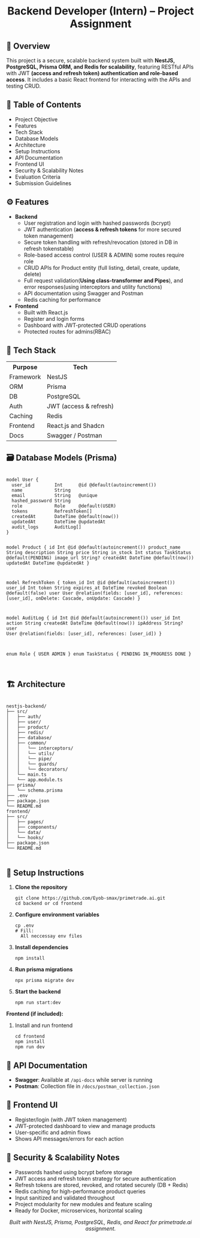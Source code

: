<h1 align="center">Backend Developer (Intern) – Project Assignment</h1>

<h2>🚀 Overview</h2>
<p>
  This project is a secure, scalable backend system built with <b>NestJS, PostgreSQL, Prisma ORM, and Redis for scalability</b>, featuring RESTful APIs with JWT <b>(access and refresh token) authentication and role-based access</b>. It includes a basic React frontend for interacting with the APIs and testing CRUD.
</p>

<h2>🧩 Table of Contents</h2>
<ul>
  <li>Project Objective</li>
  <li>Features</li>
  <li>Tech Stack</li>
  <li>Database Models</li>
  <li>Architecture</li>
  <li>Setup Instructions</li>
  <li>API Documentation</li>
  <li>Frontend UI</li>
  <li>Security & Scalability Notes</li>
  <li>Evaluation Criteria</li>
  <li>Submission Guidelines</li>
</ul>

<h2>⚙️ Features</h2>
<ul>
  <li><b>Backend</b>
    <ul>
      <li>User registration and login with hashed passwords (bcrypt)</li>
      <li>JWT authentication (<b>access & refresh tokens</b> for more secured token management)</li>
      <li>Secure token handling with refresh/revocation (stored in DB in refresh tokenstable)</li>
      <li>Role-based access control (USER & ADMIN) some routes require role</li>
      <li>CRUD APIs for Product entity (full listing, detail, create, update, delete)</li>
      <li>Full request validation(<b>Using class-transformer and Pipes</b>), and error responses(using interceptors and utility functions)</li>
      <li>API documentation using Swagger and Postman</li>
      <li>Redis caching for performance</li>
    </ul>
  </li>
  <li><b>Frontend</b>
    <ul>
      <li>Built with React.js</li>
      <li>Register and login forms</li>
      <li>Dashboard with JWT-protected CRUD operations</li>
      <li>Protected routes for admins(RBAC)</li>
    </ul>
  </li>
</ul>

<h2>🧱 Tech Stack</h2>
<table>
  <tr><th>Purpose</th><th>Tech</th></tr>
  <tr><td>Framework</td><td>NestJS</td></tr>
  <tr><td>ORM</td><td>Prisma</td></tr>
  <tr><td>DB</td><td>PostgreSQL</td></tr>
  <tr><td>Auth</td><td>JWT (access & refresh)</td></tr>
  <tr><td>Caching</td><td>Redis</td></tr>
  <tr><td>Frontend</td><td>React.js and Shadcn</td></tr>
  <tr><td>Docs</td><td>Swagger / Postman</td></tr>
</table>

<h2>🗃️ Database Models (Prisma)</h2>
<pre>
<code>
model User {
  user_id         Int      @id @default(autoincrement())
  name            String
  email           String   @unique
  hashed_password String
  role            Role     @default(USER)
  tokens          RefreshToken[]
  createdAt       DateTime @default(now())
  updatedAt       DateTime @updatedAt
  audit_logs      AuditLog[]
}

model Product {
id Int @id @default(autoincrement())
product_name String
description String
price String
in_stock Int
status TaskStatus @default(PENDING)
image_url String?
createdAt DateTime @default(now())
updatedAt DateTime @updatedAt
}

model RefreshToken {
token_id Int @id @default(autoincrement())
user_id Int
token String
expires_at DateTime
revoked Boolean @default(false)
user User @relation(fields: [user_id], references: [user_id], onDelete: Cascade, onUpdate: Cascade)
}

model AuditLog {
id Int @id @default(autoincrement())
user_id Int
action String
createdAt DateTime @default(now())
ipAddress String?
user User @relation(fields: [user_id], references: [user_id])
}

enum Role {
USER
ADMIN
}
enum TaskStatus {
PENDING
IN_PROGRESS
DONE
}
</code>

</pre>

<h2>🏗️ Architecture</h2>
<pre>
<code>
nestjs-backend/
├── src/
│   ├── auth/
│   ├── user/
│   ├── product/
│   ├── redis/
│   ├── database/
│   ├── common/
│   │   └── interceptors/
│   │   └── utils/
│   │   └── pipe/
│   │   └── guards/
│   │   └── decorators/
│   └── main.ts
│   └── app.module.ts
├── prisma/
│   └── schema.prisma
├── .env
├── package.json
└── README.md
frontend/
├── src/
│   ├── pages/
│   ├── components/
│   └── data/
│   └── hooks/
├── package.json
└── README.md
</code>
</pre>

<h2>🧰 Setup Instructions</h2>
<ol>
  <li><b>Clone the repository</b>
    <pre><code>git clone https://github.com/Eyob-smax/primetrade.ai.git
cd backend or cd frontend
</code></pre>
  </li>
  <li><b>Configure environment variables</b>
    <pre><code>cp .env 
# Fill:
  All neccessay env files
</code></pre>

  </li>
  <li><b>Install dependencies</b>
    <pre><code>npm install</code></pre>
  </li>
  <li><b>Run prisma migrations</b>
    <pre><code>npx prisma migrate dev</code></pre>
  </li>
  <li><b>Start the backend</b>
    <pre><code>npm run start:dev</code></pre>
  </li>
</ol>
<p><b>Frontend (if included):</b></p>
<ol>
  <li>Install and run frontend
    <pre><code>cd frontend
npm install
npm run dev
</code></pre>
  </li>
</ol>

<h2>📡 API Documentation</h2>
<ul>
  <li><b>Swagger</b>: Available at <code>/api-docs</code> while server is running</li>
  <li><b>Postman</b>: Collection file in <code>/docs/postman_collection.json</code></li>
</ul>

<h2>🧠 Frontend UI</h2>
<ul>
  <li>Register/login (with JWT token management)</li>
  <li>JWT-protected dashboard to view and manage products</li>
  <li>User-specific and admin flows</li>
  <li>Shows API messages/errors for each action</li>
</ul>

<h2>🔐 Security & Scalability Notes</h2>
<ul>
  <li>Passwords hashed using bcrypt before storage</li>
  <li>JWT access and refresh token strategy for secure authentication</li>
  <li>Refresh tokens are stored, revoked, and rotated securely (DB + Redis)</li>
  <li>Redis caching for high-performance product queries</li>
  <li>Input sanitized and validated throughout</li>
  <li>Project modularity for new modules and feature scaling</li>
  <li>Ready for Docker, microservices, horizontal scaling</li>
</ul>

<p align="center">
  <i>Built with NestJS, Prisma, PostgreSQL, Redis, and React for primetrade.ai assignment.</i>
</p>
